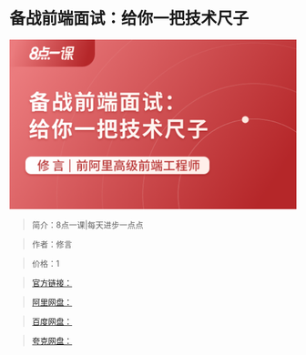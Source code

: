 # 备战前端面试：给你一把技术尺子

![img](../../assets/Cgp9HWEy-m6AMJgTAAKr9kKvbMs027.png)

> 简介：8点一课|每天进步一点点

> 作者：修言

> 价格：1

> [官方链接：]()

> [阿里网盘：]()

> [百度网盘：]()

> [夸克网盘：]()
